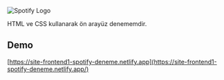 ![Spotify Logo](/spotify.png)

HTML ve CSS kullanarak ön arayüz denememdir.
## **Demo**
[https://site-frontend1-spotify-deneme.netlify.app](https://site-frontend1-spotify-deneme.netlify.app/)
